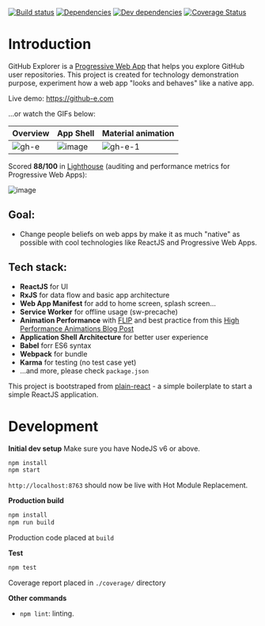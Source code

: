 [![Build status](https://travis-ci.org/trungdq88/github-explorer.svg?branch=master)](https://travis-ci.org/trungdq88/github-explorer)
[![Dependencies](https://img.shields.io/david/trungdq88/github-explorer.svg)]()
[![Dev dependencies](https://img.shields.io/david/dev/trungdq88/github-explorer.svg)]()
[![Coverage Status](https://coveralls.io/repos/trungdq88/github-explorer/badge.svg?branch=master&service=github)](https://coveralls.io/github/trungdq88/github-explorer?branch=master)


# Introduction
GitHub Explorer is a [Progressive Web App](https://developers.google.com/web/progressive-web-apps/) that helps you explore GitHub user repositories. This project is created for technology demonstration purpose, experiment how a web app "looks and behaves" like a native app.

Live demo: https://github-e.com

...or watch the GIFs below:

|Overview|App Shell|Material animation|
|--------|---------|------------------|
|![gh-e](https://cloud.githubusercontent.com/assets/4214509/16709365/18c51ef6-4639-11e6-8d51-94386c8b8983.gif)|![image](https://cloud.githubusercontent.com/assets/4214509/16709479/0785ce26-463c-11e6-8376-f6734579649d.png)|![gh-e-1](https://cloud.githubusercontent.com/assets/4214509/16709494/7edb296c-463c-11e6-82a4-7e149dec6de3.gif)|

Scored **88/100** in [Lighthouse](https://github.com/GoogleChrome/lighthouse) (auditing and performance metrics for Progressive Web Apps):

![image](https://cloud.githubusercontent.com/assets/4214509/16709429/efc01ee6-463a-11e6-889f-026a954bd10c.png)


## Goal:
 - Change people beliefs on web apps by make it as much "native" as possible with cool technologies like ReactJS and Progressive Web Apps.

## Tech stack:
 - **ReactJS** for UI
 - **RxJS** for data flow and basic app architecture
 - **Web App Manifest** for add to home screen, splash screen...
 - **Service Worker** for offline usage (sw-precache)
 - **Animation Performance** with [FLIP](https://aerotwist.com/blog/flip-your-animations/) and best practice from this [High Performance Animations Blog Post](http://www.html5rocks.com/en/tutorials/speed/high-performance-animations/)
 - **Application Shell Architecture** for better user experience
 - **Babel** forr ES6 syntax
 - **Webpack** for bundle
 - **Karma** for testing (no test case yet)
 - ...and more, please check `package.json`

This project is bootstraped from [plain-react](https://github.com/trungdq88/plain-react) - a simple boilerplate to start a simple ReactJS application.

# Development
**Initial dev setup**
Make sure you have NodeJS v6 or above. 

```bash  
npm install 
npm start 
``` 

`http://localhost:8763` should now be live with Hot Module Replacement.

**Production build**

```bash
npm install 
npm run build 
```

Production code placed at `build`

**Test**

```bash
npm test
```

Coverage report placed in `./coverage/` directory

**Other commands**
- `npm lint`: linting.

